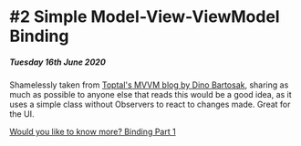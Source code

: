 # #2 Simple Model-View-ViewModel Binding
##### Tuesday 16th June 2020

Shamelessly taken from [Toptal's MVVM blog by Dino Bartosak](https://www.toptal.com/ios/swift-tutorial-introduction-to-mvvm), sharing as much as possible to anyone else that reads this would be a good idea, as it uses a simple class without Observers to react to changes made. Great for the UI.

[Would you like to know more? Binding Part 1](./Binding_Part1.MD)

